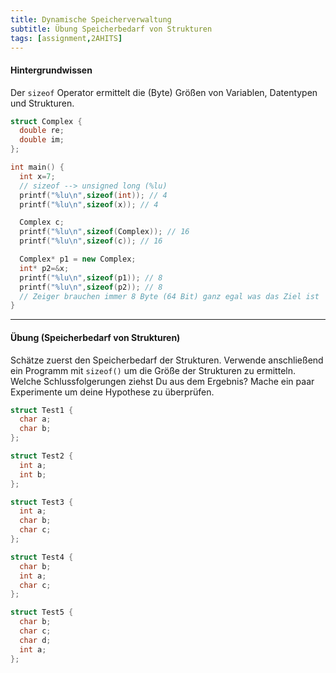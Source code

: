 ```yaml
---
title: Dynamische Speicherverwaltung
subtitle: Übung Speicherbedarf von Strukturen
tags: [assignment,2AHITS]
---
```


#### Hintergrundwissen

Der `sizeof` Operator ermittelt die (Byte) Größen von Variablen, Datentypen und Strukturen.

```c++
struct Complex {
  double re;
  double im;
};

int main() {
  int x=7;
  // sizeof --> unsigned long (%lu)
  printf("%lu\n",sizeof(int)); // 4
  printf("%lu\n",sizeof(x)); // 4

  Complex c;
  printf("%lu\n",sizeof(Complex)); // 16
  printf("%lu\n",sizeof(c)); // 16

  Complex* p1 = new Complex;
  int* p2=&x;
  printf("%lu\n",sizeof(p1)); // 8
  printf("%lu\n",sizeof(p2)); // 8
  // Zeiger brauchen immer 8 Byte (64 Bit) ganz egal was das Ziel ist
}
```

---

#### Übung (Speicherbedarf von Strukturen)

Schätze zuerst den Speicherbedarf der Strukturen. Verwende anschließend ein Programm mit  `sizeof()` um die Größe der Strukturen zu ermitteln. Welche Schlussfolgerungen ziehst Du aus dem Ergebnis? Mache ein paar Experimente um deine Hypothese zu überprüfen.



```c++
struct Test1 {
  char a;
  char b;
};
```

```c++
struct Test2 {
  int a;
  int b;
};
```

```c
struct Test3 {
  int a;
  char b;
  char c;
};
```

```c
struct Test4 {
  char b;
  int a;
  char c;
};
```

```c
struct Test5 {
  char b;
  char c;
  char d;
  int a;
};
```

